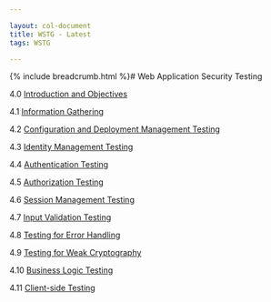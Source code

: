 ```yaml
---

layout: col-document
title: WSTG - Latest
tags: WSTG

---
```


{% include breadcrumb.html %}# Web Application Security Testing

4.0 [Introduction and Objectives](00-Introduction_and_Objectives/README.md)

4.1 [Information Gathering](01-Information_Gathering/README.md)

4.2 [Configuration and Deployment Management Testing](02-Configuration_and_Deployment_Management_Testing/README.md)

4.3 [Identity Management Testing](03-Identity_Management_Testing/README.md)

4.4 [Authentication Testing](04-Authentication_Testing/README.md)

4.5 [Authorization Testing](05-Authorization_Testing/README.md)

4.6 [Session Management Testing](06-Session_Management_Testing/README.md)

4.7 [Input Validation Testing](07-Input_Validation_Testing/README.md)

4.8 [Testing for Error Handling](08-Testing_for_Error_Handling/README.md)

4.9 [Testing for Weak Cryptography](09-Testing_for_Weak_Cryptography/README.md)

4.10 [Business Logic Testing](10-Business_Logic_Testing/README.md)

4.11 [Client-side Testing](11-Client-side_Testing/README.md)
